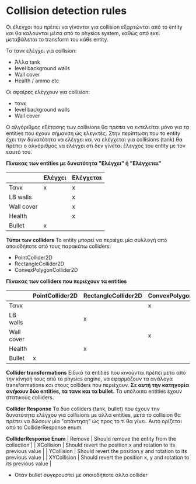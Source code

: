 # ****Collision detection rules****

Οι έλεγχοι που πρέπει να γίνονται για collision εξαρτώνται από το entity και θα καλούνται μέσα από το physics system, καθώς από εκεί μεταβάλεται το transform του κάθε entity.

Το τανκ ελέγχει για collision:
- Άλλα tank
- level background walls
- Wall cover
- Health / ammo etc

Οι σφαίρες ελέγχουν για collision:
- τανκ
- level background walls
- Wall cover

Ο αλγόριθμος εξέτασης των collisions θα πρέπει να εκτελείται μόνο για τα entities που έχουν σήμανση ώς ελεγκτές. Στην περίπτωση που το entity έχει την δυνατότητα να ελέγχει και να ελέγχεται για collisions (tank) θα πρέπει ο αλγόριθμος να ελέγχει οτι δεν γίνεται έλεγχος του entity με τον εαυτό του.

**Πίνακας των entities με δυνατότητα "Ελέγχει" ή "Ελέγχεται"**

|   | Ελέγχει  | Ελέγχεται |
| ------------ | ------------ | ------------ |
| Τανκ  | x  | x  |
| LB walls  |   | x |
| Wall cover  |   | x |
| Health  |   | x |
| Bullet  | x |   |


**Τύποι των colliders**
Το entity μπορεί να περιέχει μία συλλογή από οποιοδήποτε από τους παρακάτω colliders:
- PointCollider2D
- RectangleCollider2D
- ConvexPolygonCollider2D

**Πίνακας των colliders που περιέχουν τα entities**

|   | PointCollider2D  | RectangleCollider2D | ConvexPolygonCollider2D |
| ------------ | ------------ | ------------ | ------------ |
| Τανκ  |  |  | x |
| LB walls  |   | x |  |
| Wall cover  |   |  | x |
| Health  |   | x |  |
| Bullet  | x |   |  |

**Collider transformations**
Ειδικά τα entities που κινούνται πρέπει μετά από την κίνησή τους από το physics engine, να εφαρμόζουν τα ανάλογα transformations και στους colliders που περιέχουν. **Σε αυτή την κατηγορία ανήκουν δύο entities, τα τανκ και τα bullet.** Τα υπόλοιπα entities έχουν στατικούς colliders.

**Collider Response**
Τα δύο colliders (tank, bullet) που έχουν την δυνατότητα ελέγχου για collisions με άλλα entities, μετά το collision θα πρέπει να δώσουν μία "απάντηση" ώς προς το τί θα γίνει. Αυτό ορίζεται από το ColliderResponse enum.

**ColliderResponse Enum**
| Remove | Should remove the entity from the collection  |
| XCollision  |  Should revert the position.x and rotation to its previous value |
| YCollision  |  Should revert the position.y and rotation to its previous value |
| XYCollision  |  Should revert the position x, y and rotation to its previous value |

- Οταν bullet συγκρουστεί με οποιοδήποτε άλλο collider

